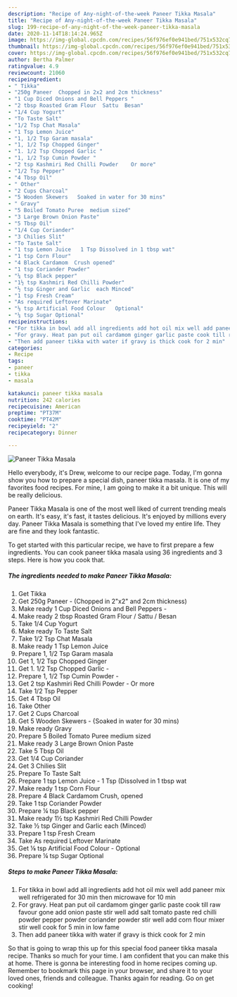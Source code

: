```yaml
---
description: "Recipe of Any-night-of-the-week Paneer Tikka Masala"
title: "Recipe of Any-night-of-the-week Paneer Tikka Masala"
slug: 199-recipe-of-any-night-of-the-week-paneer-tikka-masala
date: 2020-11-14T18:14:24.965Z
image: https://img-global.cpcdn.com/recipes/56f976ef0e941bed/751x532cq70/paneer-tikka-masala-recipe-main-photo.jpg
thumbnail: https://img-global.cpcdn.com/recipes/56f976ef0e941bed/751x532cq70/paneer-tikka-masala-recipe-main-photo.jpg
cover: https://img-global.cpcdn.com/recipes/56f976ef0e941bed/751x532cq70/paneer-tikka-masala-recipe-main-photo.jpg
author: Bertha Palmer
ratingvalue: 4.9
reviewcount: 21060
recipeingredient:
- " Tikka"
- "250g Paneer  Chopped in 2x2 and 2cm thickness"
- "1 Cup Diced Onions and Bell Peppers "
- "2 tbsp Roasted Gram Flour  Sattu  Besan"
- "1/4 Cup Yogurt"
- "To Taste Salt"
- "1/2 Tsp Chat Masala"
- "1 Tsp Lemon Juice"
- "1, 1/2 Tsp Garam masala"
- "1, 1/2 Tsp Chopped Ginger"
- "1. 1/2 Tsp Chopped Garlic "
- "1, 1/2 Tsp Cumin Powder "
- "2 tsp Kashmiri Red Chilli Powder    Or more"
- "1/2 Tsp Pepper"
- "4 Tbsp Oil"
- " Other"
- "2 Cups Charcoal"
- "5 Wooden Skewers   Soaked in water for 30 mins"
- " Gravy"
- "5 Boiled Tomato Puree  medium sized"
- "3 Large Brown Onion Paste"
- "5 Tbsp Oil"
- "1/4 Cup Coriander"
- "3 Chilies Slit"
- "To Taste Salt"
- "1 tsp Lemon Juice   1 Tsp Dissolved in 1 tbsp wat"
- "1 tsp Corn Flour"
- "4 Black Cardamom  Crush opened"
- "1 tsp Coriander Powder"
- "¼ tsp Black pepper"
- "1½ tsp Kashmiri Red Chilli Powder"
- "½ tsp Ginger and Garlic  each Minced"
- "1 tsp Fresh Cream"
- "As required Leftover Marinate"
- "⅛ tsp Artificial Food Colour   Optional"
- "¼ tsp Sugar Optional"
recipeinstructions:
- "For tikka in bowl add all ingredients add hot oil mix well add paneer mix well refrigerated for 30 min then microwave for 10 min"
- "For gravy. Heat pan put oil cardamom ginger garlic paste cook till raw favour gone add onion paste stir well add salt tomato paste red chilli powder pepper powder coriander powder stir well add corn flour mixer stir well cook for 5 min in low fame"
- "Then add paneer tikka with water if gravy is thick cook for 2 min"
categories:
- Recipe
tags:
- paneer
- tikka
- masala

katakunci: paneer tikka masala 
nutrition: 242 calories
recipecuisine: American
preptime: "PT37M"
cooktime: "PT42M"
recipeyield: "2"
recipecategory: Dinner

---
```



![Paneer Tikka Masala](https://img-global.cpcdn.com/recipes/56f976ef0e941bed/751x532cq70/paneer-tikka-masala-recipe-main-photo.jpg)

Hello everybody, it's Drew, welcome to our recipe page. Today, I'm gonna show you how to prepare a special dish, paneer tikka masala. It is one of my favorites food recipes. For mine, I am going to make it a bit unique. This will be really delicious.



Paneer Tikka Masala is one of the most well liked of current trending meals on earth. It's easy, it's fast, it tastes delicious. It's enjoyed by millions every day. Paneer Tikka Masala is something that I've loved my entire life. They are fine and they look fantastic.


To get started with this particular recipe, we have to first prepare a few ingredients. You can cook paneer tikka masala using 36 ingredients and 3 steps. Here is how you cook that.

<!--inarticleads1-->

##### The ingredients needed to make Paneer Tikka Masala:

1. Get  Tikka
1. Get 250g Paneer - (Chopped in 2&#34;x2&#34; and 2cm thickness)
1. Make ready 1 Cup Diced Onions and Bell Peppers -
1. Make ready 2 tbsp Roasted Gram Flour / Sattu / Besan
1. Take 1/4 Cup Yogurt
1. Make ready To Taste Salt
1. Take 1/2 Tsp Chat Masala
1. Make ready 1 Tsp Lemon Juice
1. Prepare 1, 1/2 Tsp Garam masala
1. Get 1, 1/2 Tsp Chopped Ginger
1. Get 1. 1/2 Tsp Chopped Garlic -
1. Prepare 1, 1/2 Tsp Cumin Powder -
1. Get 2 tsp Kashmiri Red Chilli Powder -   Or more
1. Take 1/2 Tsp Pepper
1. Get 4 Tbsp Oil
1. Take  Other
1. Get 2 Cups Charcoal
1. Get 5 Wooden Skewers -  {Soaked in water for 30 mins)
1. Make ready  Gravy
1. Prepare 5 Boiled Tomato Puree  medium sized
1. Make ready 3 Large Brown Onion Paste
1. Take 5 Tbsp Oil
1. Get 1/4 Cup Coriander
1. Get 3 Chilies Slit
1. Prepare To Taste Salt
1. Prepare 1 tsp Lemon Juice  - 1 Tsp (Dissolved in 1 tbsp wat
1. Make ready 1 tsp Corn Flour
1. Prepare 4 Black Cardamom  Crush, opened
1. Take 1 tsp Coriander Powder
1. Prepare ¼ tsp Black pepper
1. Make ready 1½ tsp Kashmiri Red Chilli Powder
1. Take ½ tsp Ginger and Garlic  each (Minced)
1. Prepare 1 tsp Fresh Cream
1. Take As required Leftover Marinate
1. Get ⅛ tsp Artificial Food Colour -  Optional
1. Prepare ¼ tsp Sugar Optional




<!--inarticleads2-->

##### Steps to make Paneer Tikka Masala:

1. For tikka in bowl add all ingredients add hot oil mix well add paneer mix well refrigerated for 30 min then microwave for 10 min
1. For gravy. Heat pan put oil cardamom ginger garlic paste cook till raw favour gone add onion paste stir well add salt tomato paste red chilli powder pepper powder coriander powder stir well add corn flour mixer stir well cook for 5 min in low fame
1. Then add paneer tikka with water if gravy is thick cook for 2 min




So that is going to wrap this up for this special food paneer tikka masala recipe. Thanks so much for your time. I am confident that you can make this at home. There is gonna be interesting food in home recipes coming up. Remember to bookmark this page in your browser, and share it to your loved ones, friends and colleague. Thanks again for reading. Go on get cooking!
